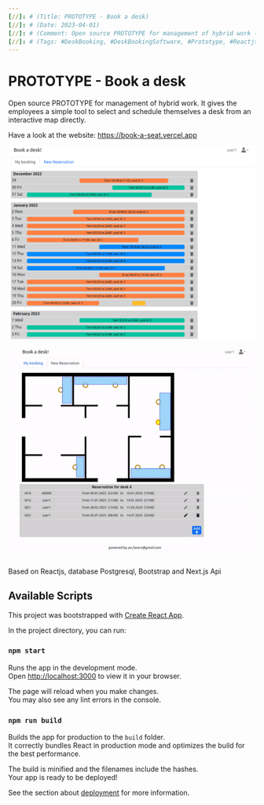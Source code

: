 ```yaml
---
[//]: # (Title: PROTOTYPE - Book a desk)
[//]: # (Date: 2023-04-01)
[//]: # (Comment: Open source PROTOTYPE for management of hybrid work (desk booking)) 
[//]: # (Tags: #DeskBooking, #DeskBookingSoftware, #Prototype, #ReactjsApp, #DeskScheduling, #Workplace)  
---
```


# PROTOTYPE - Book a desk

Open source PROTOTYPE for management of hybrid work. It gives the employees a simple tool to select and schedule themselves a desk from an interactive map directly. 

Have a look at the website:
https://book-a-seat.vercel.app


![Screenshot of the prototype](public/img1_readme.png "Screenshot of the prototype")

![Gif of the prototype](public/img2_readme.gif "Gif of the prototype")

Based on Reactjs, database Postgresql, Bootstrap and Next.js Api

## Available Scripts

This project was bootstrapped with [Create React App](https://github.com/facebook/create-react-app).

In the project directory, you can run:

### `npm start`

Runs the app in the development mode.\
Open [http://localhost:3000](http://localhost:3000) to view it in your browser.

The page will reload when you make changes.\
You may also see any lint errors in the console.


### `npm run build`

Builds the app for production to the `build` folder.\
It correctly bundles React in production mode and optimizes the build for the best performance.

The build is minified and the filenames include the hashes.\
Your app is ready to be deployed!

See the section about [deployment](https://facebook.github.io/create-react-app/docs/deployment) for more information.

